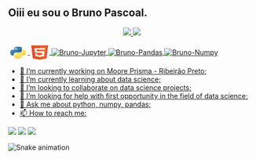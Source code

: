 ## Oiii eu sou o Bruno Pascoal.
<div align="center">
  <a href="https://github.com/bpascoal">
  <img height="180em" src="https://github-readme-stats.vercel.app/api?username=brunopascoal&show_icons=true&theme=dark&include_all_commits=true&count_private=true"/>
  <img height="180em" src="https://github-readme-stats.vercel.app/api/top-langs/?username=brunopascoal&layout=compact&langs_count=7&theme=dark"/>
</div>

<div style="display: inline_block"><br>
  <img align="center" alt="Bruno-Python" height="30" width="40" src="https://raw.githubusercontent.com/devicons/devicon/master/icons/python/python-original.svg">
  <img align="center" alt="Bruno-HTML" height="30" width="40" src="https://raw.githubusercontent.com/devicons/devicon/master/icons/html5/html5-original.svg">
  <img align="center" alt="Bruno-Jupyter" height="30" width="40" src="https://cdn.jsdelivr.net/gh/devicons/devicon/icons/jupyter/jupyter-original-wordmark.svg">
  <img align="center" alt="Bruno-Pandas" height="30" width="40" src="https://cdn.jsdelivr.net/gh/devicons/devicon/icons/pandas/pandas-original-wordmark.svg">
  <img align="center" alt="Bruno-Numpy" height="80" width="60" src="https://cdn.jsdelivr.net/gh/devicons/devicon/icons/numpy/numpy-original-wordmark.svg">
  </div>


- 🔭 I’m currently working on Moore Prisma - Ribeirão Preto;
- 🌱 I’m currently learning about data science;
- 👯 I’m looking to collaborate on data science projects;
- 🤔 I’m looking for help with first opportunity in the field of data science;
- 💬 Ask me about python, numpy, pandas;
- 📫 How to reach me: 
  

  
 <div> 
 
  <a href="https://www.instagram.com/brunubrn/" target="_blank"><img src="https://img.shields.io/badge/-Instagram-%23E4405F?style=for-the-badge&logo=instagram&logoColor=white" target="_blank"></a>
  <a href = "mailto:brnnnst.bs@gmail.com"><img src="https://img.shields.io/badge/-Gmail-%23333?style=for-the-badge&logo=gmail&logoColor=white" target="_blank"></a>
  <a href="https://www.linkedin.com/in/bruno-pascoal-dos-santos-72b890185/" target="_blank"><img src="https://img.shields.io/badge/-LinkedIn-%230077B5?style=for-the-badge&logo=linkedin&logoColor=white" target="_blank"></a> 
   
![Snake animation](https://github.com/brunopascoal/brunopascoal/blob/output/github-contribution-grid-snake.svg)
   
  </div>
